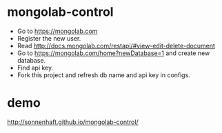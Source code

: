 # mongolab-control

* Go to https://mongolab.com
* Register the new user. 
* Read http://docs.mongolab.com/restapi/#view-edit-delete-document 
* Go to https://mongolab.com/home?newDatabase=1 and create new database.
* Find api key.
* Fork this project and refresh db name and api key in configs.


# demo
 http://sonnenhaft.github.io/mongolab-control/

